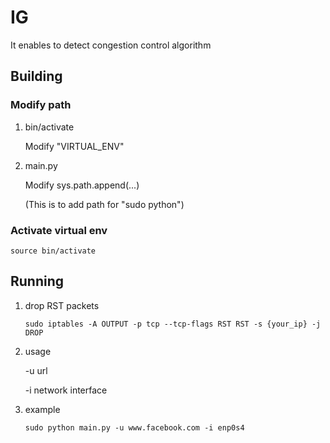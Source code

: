 # IG

It enables to detect congestion control algorithm

## Building

### Modify path

1. bin/activate

   Modify "VIRTUAL_ENV"

2. main.py

   Modify sys.path.append(...)

   (This is to add path for "sudo python")

### Activate virtual env

`source bin/activate`

## Running

1. drop RST packets

   `sudo iptables -A OUTPUT -p tcp --tcp-flags RST RST -s {your_ip} -j DROP`

2. usage

   -u url

   -i network interface

3. example

   `sudo python main.py -u www.facebook.com -i enp0s4`

